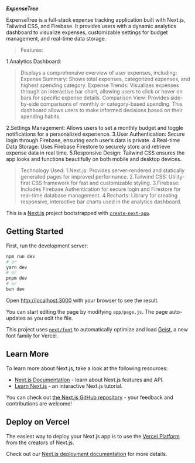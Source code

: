 ***ExpenseTree***

ExpenseTree is a full-stack expense tracking application built with Next.js, Tailwind CSS, and Firebase. It provides users with a dynamic analytics dashboard to visualize expenses, customizable settings for budget management, and real-time data storage.

>Features:

1.Analytics Dashboard:
>Displays a comprehensive overview of user expenses, including:
>Expense Summary: Shows total expenses, categorized expenses, and highest spending category.
>Expense Trends: Visualizes expenses through an interactive bar chart, allowing users to click or hover on bars for specific expense details.
>Comparison View: Provides side-by-side comparisons of monthly or category-based spending.
>This dashboard allows users to make informed decisions based on their spending habits.

2.Settings Management: Allows users to set a monthly budget and toggle notifications for a personalized experience.
3.User Authentication: Secure login through Firebase, ensuring each user’s data is private.
4.Real-time Data Storage: Uses Firebase Firestore to securely store and retrieve expense data in real time.
5.Responsive Design: Tailwind CSS ensures the app looks and functions beautifully on both mobile and desktop devices.


>Technology Used:
1.Next.js: Provides server-rendered and statically generated pages for improved performance.
2.Tailwind CSS: Utility-first CSS framework for fast and customizable styling.
3.Firebase: Includes Firebase Authentication for secure login and Firestore for real-time database management.
4.Recharts: Library for creating responsive, interactive bar charts used in the analytics dashboard.


This is a [Next.js](https://nextjs.org) project bootstrapped with [`create-next-app`](https://github.com/vercel/next.js/tree/canary/packages/create-next-app).

## Getting Started

First, run the development server:

```bash
npm run dev
# or
yarn dev
# or
pnpm dev
# or
bun dev
```

Open [http://localhost:3000](http://localhost:3000) with your browser to see the result.

You can start editing the page by modifying `app/page.js`. The page auto-updates as you edit the file.

This project uses [`next/font`](https://nextjs.org/docs/app/building-your-application/optimizing/fonts) to automatically optimize and load [Geist](https://vercel.com/font), a new font family for Vercel.

## Learn More

To learn more about Next.js, take a look at the following resources:

- [Next.js Documentation](https://nextjs.org/docs) - learn about Next.js features and API.
- [Learn Next.js](https://nextjs.org/learn) - an interactive Next.js tutorial.

You can check out [the Next.js GitHub repository](https://github.com/vercel/next.js) - your feedback and contributions are welcome!

## Deploy on Vercel

The easiest way to deploy your Next.js app is to use the [Vercel Platform](https://vercel.com/new?utm_medium=default-template&filter=next.js&utm_source=create-next-app&utm_campaign=create-next-app-readme) from the creators of Next.js.

Check out our [Next.js deployment documentation](https://nextjs.org/docs/app/building-your-application/deploying) for more details.
